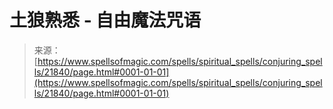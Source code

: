 <!--yml

类别：未分类

日期：2024-06-12 19:05:42

-->

# 土狼熟悉 - 自由魔法咒语

> 来源：[https://www.spellsofmagic.com/spells/spiritual_spells/conjuring_spells/21840/page.html#0001-01-01](https://www.spellsofmagic.com/spells/spiritual_spells/conjuring_spells/21840/page.html#0001-01-01)
